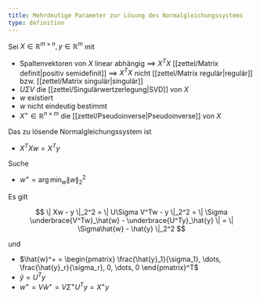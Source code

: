 ```yaml
---
title: Mehrdeutige Parameter zur Lösung des Normalgleichungssystems
type: definition
---
```


Sei $X \in \mathbb{R}^{m \times n}, y \in \mathbb{R}^m$ mit
- Spaltenvektoren von $X$ linear abhängig $\implies$ $X^TX$ [[zettel/Matrix definit|positiv semidefinit]] $\implies$ $X^TX$ nicht [[zettel/Matrix regulär|regulär]] bzw. [[zettel/Matrix singulär|singulär]]
- $U\Sigma V$ die [[zettel/Singulärwertzerlegung|SVD]] von $X$
- $w$ existiert
- $w$ nicht eindeutig bestimmt
- $X^+ \in \mathbb{R}^{n \times m}$ die [[zettel/Pseudoinverse|Pseudoinverse]] von $X$

Das zu lösende Normalgleichungssystem ist
- $X^TXw = X^Ty$

Suche
- $w^+ = \arg\min_{w} \| w \|_2^2$

Es gilt

$$
	\| Xw - y \|_2^2 = \| U\Sigma V^Tw - y \|_2^2 = \| \Sigma \underbrace{V^Tw}_\hat{w} - \underbrace{U^Ty}_\hat{y} \| = \| \Sigma\hat{w} - \hat{y} \|_2^2
$$

und
- $\hat{w}^+ = \begin{pmatrix} \frac{\hat{y}_1}{\sigma_1}, \dots, \frac{\hat{y}_r}{\sigma_r}, 0, \dots, 0 \end{pmatrix}^T$
- $\hat{y} = U^Ty$
- $w^+ = V\hat{w}^+ = V\Sigma^+U^Ty = X^+y$